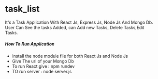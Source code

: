 # task_list

It's a Task Application With React Js, Express Js, Node Js And Mongo Db.
User Can See the tasks Added, can Add new Tasks, Delete Tasks,Edit Tasks.

<h5>How To Run Application</h5>
<ul>
  <li>Install the node module file for both React Js and Node Js</li>
    <li>Give The url of your Mongo Db </li>
  <li>
    To run React give : npm rundev
  </li>
  <li>TO run server : node server.js</li>
</ul>
